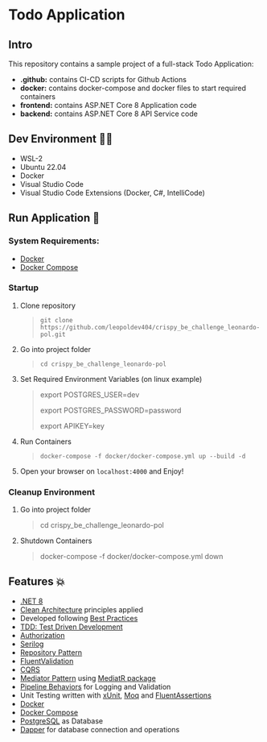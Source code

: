 # Todo Application

## Intro

This repository contains a sample project of a full-stack Todo Application:

- **.github:** contains CI-CD scripts for Github Actions
- **docker:** contains docker-compose and docker files to start required containers
- **frontend:** contains ASP.NET Core 8 Application code
- **backend:** contains ASP.NET Core 8 API Service code

## Dev Environment 👨‍💻

- WSL-2
- Ubuntu 22.04
- Docker
- Visual Studio Code
- Visual Studio Code Extensions (Docker, C#, IntelliCode)

## Run Application 🚀

### **System Requirements:**

- [Docker](https://docs.docker.com/)
- [Docker Compose](https://docs.docker.com/)

### Startup

1. Clone repository

   > `git clone https://github.com/leopoldev404/crispy_be_challenge_leonardo-pol.git`

2. Go into project folder

   > `cd crispy_be_challenge_leonardo-pol`

3. Set Required Environment Variables (on linux example)

   > export POSTGRES_USER=dev
   >
   > export POSTGRES_PASSWORD=password
   >
   > export APIKEY=key

4. Run Containers

   > `docker-compose -f docker/docker-compose.yml up --build -d`

5. Open your browser on `localhost:4000` and Enjoy!

### Cleanup Environment

1. Go into project folder

   > cd crispy_be_challenge_leonardo-pol

2. Shutdown Containers
   > docker-compose -f docker/docker-compose.yml down

## Features 💥

- [.NET 8]()
- [Clean Architecture](https://blog.cleancoder.com/uncle-bob/2012/08/13/the-clean-architecture.html) principles applied
- Developed following [Best Practices](https://learn.microsoft.com/en-us/aspnet/core/fundamentals/best-practices?view=aspnetcore-7.0)
- [TDD: Test Driven Development]()
- [Authorization](https://learn.microsoft.com/en-us/aspnet/core/fundamentals/minimal-apis/security?view=aspnetcore-8.0)
- [Serilog](https://github.com/serilog/serilog)
- [Repository Pattern](https://learn.microsoft.com/en-us/aspnet/core/fundamentals/minimal-apis/security?view=aspnetcore-8.0)
- [FluentValidation](https://fluentassertions.com/)
- [CQRS](https://docs.microsoft.com/en-us/azure/architecture/patterns/cqrs)
- [Mediator Pattern](https://en.wikipedia.org/wiki/Mediator_pattern) using [MediatR package](https://github.com/jbogard/MediatR)
- [Pipeline Behaviors]() for Logging and Validation
- Unit Testing written with [xUnit](https://xunit.net/), [Moq](https://github.com/devlooped/moq) and [FluentAssertions](https://fluentassertions.com/)
- [Docker](https://docs.docker.com/)
- [Docker Compose](https://docs.docker.com/)
- [PostgreSQL](https://www.mongodb.com/it-it?utm_source=google&utm_campaign=search_gs_pl_evergreen_atlas_core_prosp-brand_gic-null_emea-it_ps-all_desktop_it_lead&utm_term=mongodb&utm_medium=cpc_paid_search&utm_ad=e&utm_ad_campaign_id=20378068754&adgroup=154980289881&cq_cmp=20378068754&gad=1&gclid=EAIaIQobChMI183GxdHXgQMV8oVoCR0pCAM3EAAYASAAEgLRPPD_BwE) as Database
- [Dapper](https://www.mongodb.com/docs/drivers/) for database connection and operations
